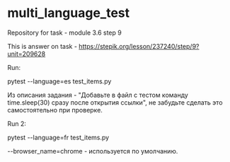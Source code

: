 # multi_language_test
Repository for task - module 3.6 step 9

This is answer on task - https://stepik.org/lesson/237240/step/9?unit=209628


Run:

pytest --language=es test_items.py

Из описания задания - "Добавьте в файл с тестом команду time.sleep(30) сразу после открытия ссылки",
не забудьте сделать это самостоятельно при проверке.

Run 2:

pytest --language=fr test_items.py

--browser_name=chrome - используется по умолчанию.


